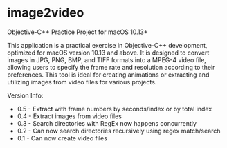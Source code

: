 # image2video

Objective-C++ Practice Project for macOS 10.13+

This application is a practical exercise in Objective-C++ development, optimized for macOS version 10.13 and above. It is designed to convert images in JPG, PNG, BMP, and TIFF formats into a MPEG-4 video file, allowing users to specify the frame rate and resolution according to their preferences. This tool is ideal for creating animations or extracting and utilizing images from video files for various projects.

Version Info:

* 0.5 - Extract with frame numbers by seconds/index or by total index
* 0.4 - Extract images from video files
* 0.3 - Search directories with RegEx now happens concurrently 
* 0.2 - Can now search directories recursively using regex match/search
* 0.1 - Can now create video files

